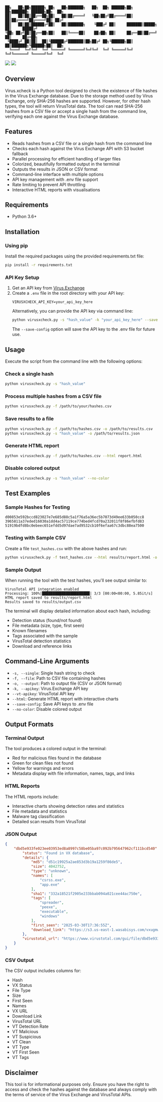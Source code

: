 ```
██╗   ██╗██╗██████╗ ██╗   ██╗███████╗   ██╗  ██╗ ██████╗██╗  ██╗███████╗ ██████╗██╗  ██╗
██║   ██║██║██╔══██╗██║   ██║██╔════╝   ╚██╗██╔╝██╔════╝██║  ██║██╔════╝██╔════╝██║ ██╔╝
██║   ██║██║██████╔╝██║   ██║███████╗    ╚███╔╝ ██║     ███████║█████╗  ██║     █████╔╝ 
╚██╗ ██╔╝██║██╔══██╗██║   ██║╚════██║    ██╔██╗ ██║     ██╔══██║██╔══╝  ██║     ██╔═██╗ 
 ╚████╔╝ ██║██║  ██║╚██████╔╝███████║██╗██╔╝ ██╗╚██████╗██║  ██║███████╗╚██████╗██║  ██╗
  ╚═══╝  ╚═╝╚═╝  ╚═╝ ╚═════╝ ╚══════╝╚═╝╚═╝  ╚═╝ ╚═════╝╚═╝  ╚═╝╚══════╝ ╚═════╝╚═╝  ╚═╝
```
<p align="left">
      <a href="https://github.com/0xlews"><img src="https://img.shields.io/badge/GitHub-Follow%20on%20GitHub-inactive.svg?logo=github"></a>
      <a href="https://twitter.com/0xlews"><img src="https://img.shields.io/badge/Twitter-Follow%20on%20Twitter-informational.svg?logo=x"></a>
</p>
 
## Overview
Virus.xcheck is a Python tool designed to check the existence of file hashes in the Virus Exchange database. Due to the storage method used by Virus Exchange, only SHA-256 hashes are supported. However, for other hash types, the tool will return VirusTotal data. The tool can read SHA-256 hashes from a CSV file or accept a single hash from the command line, verifying each one against the Virus Exchange database.

## Features
- Reads hashes from a CSV file or a single hash from the command line
- Checks each hash against the Virus Exchange API with S3 bucket fallback
- Parallel processing for efficient handling of larger files
- Colorized, beautifully formatted output in the terminal
- Outputs the results in JSON or CSV format
- Command-line interface with multiple options
- API key management with .env file support
- Rate limiting to prevent API throttling
- Interactive HTML reports with visualisations

## Requirements
- Python 3.6+

## Installation

### Using pip
Install the required packages using the provided requirements.txt file:

```bash
pip install -r requirements.txt
```

### API Key Setup
1. Get an API key from [Virus.Exchange](https://virus.exchange/)
2. Create a `.env` file in the root directory with your API key:
   ```
   VIRUSXCHECK_API_KEY=your_api_key_here
   ```
   Alternatively, you can provide the API key via command line:
   ```bash
   python virusxcheck.py -s "hash_value" -k "your_api_key_here" --save-config
   ```
   The `--save-config` option will save the API key to the .env file for future use.

## Usage
Execute the script from the command line with the following options:

### Check a single hash
```bash
python virusxcheck.py -s "hash_value"
```

### Process multiple hashes from a CSV file
```bash
python virusxcheck.py -f /path/to/your/hashes.csv
```

### Save results to a file
```bash
python virusxcheck.py -f /path/to/hashes.csv -o /path/to/results.csv
python virusxcheck.py -s "hash_value" -o /path/to/results.json
```

### Generate HTML report
```bash
python virusxcheck.py -f /path/to/hashes.csv --html report.html
```

### Disable colored output
```bash
python virusxcheck.py -s "hash_value" --no-color
```

## Test Examples

### Sample Hashes for Testing
```
d00853e592bccd823027e7e685d88c5a1f76a5a36ec5b7073d49ee633b050cc8
3965811a37eded16030a1dd4ac57119ce774bed4fcd70a232011f8f86efbfd83
51919bdfd8bc0ebeec651efdd5d97dae7ad9532cb10f6efaa67c3dbc88ea7500
```

### Testing with Sample CSV
Create a file `test_hashes.csv` with the above hashes and run:
```bash
python virusxcheck.py -f test_hashes.csv --html results/report.html -o results/output.csv
```

### Sample Output
When running the tool with the test hashes, you'll see output similar to:
```
VirusTotal API integration enabled
Processing: 100%|██████████████████████| 3/3 [00:00<00:00, 5.85it/s]
HTML report saved to results/report.html
Results saved to results/output.csv
```

The terminal will display detailed information about each hash, including:
- Detection status (found/not found)
- File metadata (size, type, first seen)
- Known filenames
- Tags associated with the sample
- VirusTotal detection statistics
- Download and reference links

## Command-Line Arguments
- `-s, --single`: Single hash string to check
- `-f, --file`: Path to CSV file containing hashes
- `-o, --output`: Path to output file (CSV or JSON format)
- `-k, --apikey`: Virus.Exchange API key
- `--vt-apikey`: VirusTotal API key
- `--html`: Generate HTML report with interactive charts
- `--save-config`: Save API keys to .env file
- `--no-color`: Disable colored output

## Output Formats

### Terminal Output
The tool produces a colored output in the terminal:
- Red for malicious files found in the database
- Green for clean files not found
- Yellow for warnings and errors
- Metadata display with file information, names, tags, and links

### HTML Reports
The HTML reports include:
- Interactive charts showing detection rates and statistics
- File metadata and statistics
- Malware tag classification
- Detailed scan results from VirusTotal

### JSON Output
```json
{
    "dbd5e933fe023ee03953ed8a8997c58be05ba97c092b795647962cf111bcd540": {
        "status": "Found in VX database",
        "details": {
            "md5": "d51c19925a2ae853d3b19a1259f86de5",
            "size": 4042752,
            "type": "unknown",
            "names": [
                "csrss.exe",
                "app.exe"
            ],
            "sha1": "332a18521f2905e233bbab094a021cee44ac750e",
            "tags": [
                "spreader",
                "peexe",
                "executable",
                "windows"
            ],
            "first_seen": "2025-03-30T17:36:55Z",
            "download_link": "https://s3.us-east-1.wasabisys.com/vxugmwdb/dbd5e933fe023ee03953ed8a8997c58be05ba97c092b795647962cf111bcd540"
        },
        "virustotal_url": "https://www.virustotal.com/gui/file/dbd5e933fe023ee03953ed8a8997c58be05ba97c092b795647962cf111bcd540"
    }
}
```

### CSV Output
The CSV output includes columns for:
- Hash
- VX Status
- File Type
- Size
- First Seen
- Names
- VX URL
- Download Link
- VirusTotal URL
- VT Detection Rate
- VT Malicious
- VT Suspicious
- VT Clean
- VT Type
- VT First Seen
- VT Tags

## Disclaimer
This tool is for informational purposes only. Ensure you have the right to access and check the hashes against the database and always comply with the terms of service of the Virus Exchange and VirusTotal APIs.
